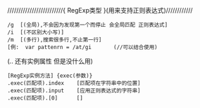 

/////////////////////////{ RegExp类型 }(用来支持正则表达式)////////////

    /g  [(全局),不会因为发现第一个而停止 会全局匹配 正则表达式]
    /i  [(不区别大小写)]
    /m  [(多行),搜索很多行,不止第一行]
    [例:  var pattenrn = /at/gi       (//可以结合使用)
(.. 还有实例属性 但是没什么用)

    [RegExp实例方法] {exec(参数)}
    .exec(匹配项).index    [匹配项在字符串中的位置]
    .exec(匹配项).input    [应用正则表达式的字符串]
    .exec(匹配项).[0]      []
